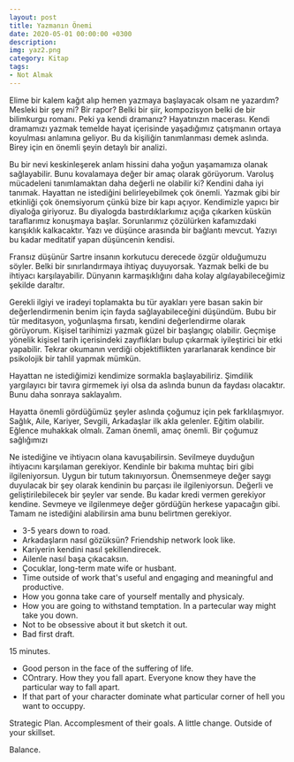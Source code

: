 ```yaml
---
layout: post
title: Yazmanın Önemi
date: 2020-05-01 00:00:00 +0300
description: 
img: yaz2.png
category: Kitap
tags: 
- Not Almak
---
```


Elime bir kalem kağıt alıp hemen yazmaya başlayacak olsam ne yazardım? Mesleki bir şey mi? Bir rapor? Belki bir şiir, kompozisyon belki de bir bilimkurgu romanı. Peki ya kendi dramanız? Hayatınızın macerası.
Kendi dramamızı yazmak temelde hayat içerisinde yaşadığımız çatışmanın ortaya koyulması anlamına geliyor. Bu da kişiliğin tanımlanması demek aslında. Birey için en önemli şeyin detaylı bir analizi.
 
Bu bir nevi keskinleşerek anlam hissini daha yoğun yaşamamıza olanak sağlayabilir. Bunu kovalamaya değer bir amaç olarak görüyorum. Varoluş mücadeleni tanımlamaktan daha değerli ne olabilir ki? Kendini daha iyi tanımak. Hayattan ne istediğini belirleyebilmek çok önemli. Yazmak gibi bir etkinliği çok önemsiyorum çünkü bize bir kapı açıyor. Kendimizle yapıcı bir diyaloğa giriyoruz. Bu diyalogda bastırdıklarkımız açığa çıkarken küskün taraflarımız konuşmaya başlar. Sorunlarımız çözülürken kafamızdaki karışıklık kalkacaktır. Yazı ve düşünce arasında bir bağlantı mevcut. Yazıyı bu kadar meditatif yapan düşüncenin kendisi.

Fransız düşünür Sartre insanın korkutucu derecede özgür olduğumuzu söyler. Belki bir sınırlandırmaya ihtiyaç duyuyorsak. Yazmak belki de bu ihtiyacı karşılayabilir. Dünyanın karmaşıklığını daha kolay algılayabileceğimiz şekilde daraltır.

Gerekli ilgiyi ve iradeyi toplamakta bu tür ayakları yere basan sakin bir değerlendirmenin benim için fayda sağlayabileceğini düşündüm. Bubu bir tür meditasyon, yoğunlaşma fırsatı, kendini değerlendirme olarak görüyorum. Kişisel tarihimizi yazmak güzel bir başlangıç olabilir. Geçmişe yönelik kişisel tarih içerisindeki zayıflıkları bulup çıkarmak iyileştirici bir etki yapabilir. Tekrar okumanın verdiği objektiflikten yararlanarak kendince bir psikolojik bir tahlil yapmak mümkün.

Hayattan ne istediğimizi kendimize sormakla başlayabiliriz. Şimdilik yargılayıcı bir tavıra girmemek iyi olsa da aslında bunun da faydası olacaktır. Bunu daha sonraya saklayalım.

Hayatta önemli gördüğümüz şeyler aslında çoğumuz için pek farklılaşmıyor. Sağlık, Aile, Kariyer, Sevgili, Arkadaşlar ilk akla gelenler. Eğitim olabilir. Eğlence muhakkak olmalı. Zaman önemli, amaç önemli. Bir çoğumuz sağlığımızı


Ne istediğine ve ihtiyacın olana kavuşabilirsin. Sevilmeye duyduğun ihtiyacını karşılaman gerekiyor. Kendinle bir bakıma muhtaç biri gibi ilgileniyorsun. Uygun bir tutum takınıyorsun. Önemsenmeye değer saygı duyulacak bir şey olarak kendinin bu parçası ile ilgileniyorsun. Değerli ve geliştirilebilecek bir şeyler var sende. Bu kadar kredi vermen gerekiyor kendine. Sevmeye ve ilgilenmeye değer gördüğün herkese yapacağın gibi. Tamam ne istediğini alabilirsin ama bunu belirtmen gerekiyor. 

*  3-5 years down to road. 
* Arkadaşların nasıl gözüksün? Friendship network look like.
* Kariyerin kendini nasıl şekillendirecek. 
* Ailenle nasıl başa çıkacaksın.
* Çocuklar, long-term mate wife or husbant. 
* Time outside of work that's useful and engaging and meaningful and productive. 
* How you gonna take care of yourself mentally and physicaly.
* How you are going to withstand temptation. In a partecular way might take you down. 
* Not to be obsessive about it but sketch it out. 
* Bad first draft. 

15 minutes. 

* Good person in the face of the suffering of life. 
* COntrary. How they you fall apart. Everyone know they have the particular way to fall apart. 
* If that part of your character dominate what particular corner of hell you want to occuppy. 


Strategic Plan.
Accomplesment of their goals. 
A little change. Outside of your skillset. 


Balance. 